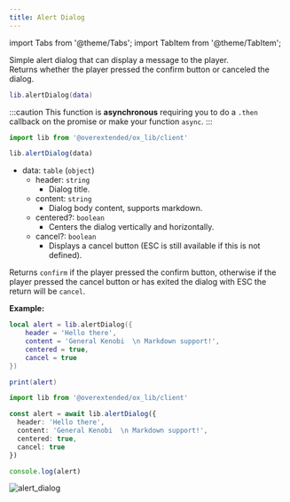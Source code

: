 ```yaml
---
title: Alert Dialog
---
```


import Tabs from '@theme/Tabs';
import TabItem from '@theme/TabItem';

Simple alert dialog that can display a message to the player.  
Returns whether the player pressed the confirm button or canceled the dialog.

<Tabs>
<TabItem value='Lua'>

```lua
lib.alertDialog(data)
```
</TabItem>
<TabItem value='JS/TS'>

:::caution
This function is **asynchronous** requiring you to do a `.then` callback on the promise or make your function `async`.
:::

```ts
import lib from '@overextended/ox_lib/client'

lib.alertDialog(data)
```
</TabItem>
</Tabs>

* data: `table` (`object`)
  * header: `string`
    * Dialog title.
  * content: `string`
    * Dialog body content, supports markdown.
  * centered?: `boolean`
    * Centers the dialog vertically and horizontally.
  * cancel?: `boolean`
    * Displays a cancel button (ESC is still available if this is not defined).

Returns `confirm` if the player pressed the confirm button, otherwise if the player pressed the cancel button
or has exited the dialog with ESC the return will be `cancel`.

**Example:**

<Tabs>
<TabItem value='Lua'>

```lua
local alert = lib.alertDialog({
    header = 'Hello there',
    content = 'General Kenobi  \n Markdown support!',
    centered = true,
    cancel = true
})

print(alert)
```
</TabItem>
<TabItem value='JS/TS'>

```ts
import lib from '@overextended/ox_lib/client'

const alert = await lib.alertDialog({
  header: 'Hello there',
  content: 'General Kenobi  \n Markdown support!',
  centered: true,
  cancel: true
})

console.log(alert)
```
</TabItem>
</Tabs>



![alert_dialog](https://i.imgur.com/TnUT3S1.png)
